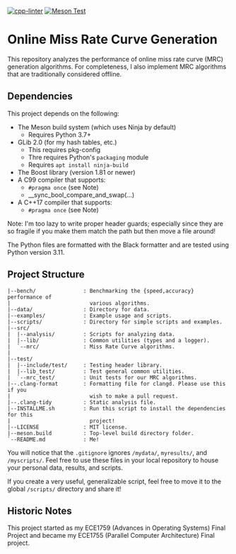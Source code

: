 [![cpp-linter](https://github.com/cpp-linter/cpp-linter-action/actions/workflows/cpp-linter.yml/badge.svg)](https://github.com/cpp-linter/cpp-linter-action/actions/workflows/cpp-linter.yml)
[![Meson Test](https://github.com/thedavidchu/online_mrc/workflows/meson-build/badge.svg)](https://github.com/thedavidchu/online_mrc/actions)

Online Miss Rate Curve Generation
================================================================================

This repository analyzes the performance of online miss rate curve (MRC)
generation algorithms. For completeness, I also implement MRC algorithms that
are traditionally considered offline.

Dependencies
--------------------------------------------------------------------------------

This project depends on the following:
- The Meson build system (which uses Ninja by default)
    - Requires Python 3.7+
- GLib 2.0 (for my hash tables, etc.)
    - This requires pkg-config
    - Thre requires Python's `packaging` module
    - Requires `apt install ninja-build`
- The Boost library (version 1.81 or newer)
- A C99 compiler that supports:
    - `#pragma once` (see Note)
    - __sync_bool_compare_and_swap(...)
- A C++17 compiler that supports:
    - `#pragma once` (see Note)

Note: I'm too lazy to write proper header guards; especially since they are so
fragile if you make them match the path but then move a file around!

The Python files are formatted with the Black formatter and are tested
using Python version 3.11.

Project Structure
--------------------------------------------------------------------------------

```
|--bench/               : Benchmarking the {speed,accuracy} performance of
|                         various algorithms.
|--data/                : Directory for data.
|--examples/            : Example usage and scripts.
|--scripts/             : Directory for simple scripts and examples.
|--src/
|  |--analysis/         : Scripts for analyzing data.
|  |--lib/              : Common utilities (types and a logger).
|  `--mrc/              : Miss Rate Curve algorithms.
|
|--test/
|  |--include/test/     : Testing header library.
|  |--lib_test/         : Test general common utilities.
|  `--mrc_test/         : Unit tests for our MRC algorithms.
|--.clang-format        : Formatting file for clangd. Please use this if you
|                         wish to make a pull request.
|--.clang-tidy          : Static analysis file.
|--INSTALLME.sh         : Run this script to install the dependencies for this
|                         project!
|--LICENSE              : MIT license.
|--meson.build          : Top-level build directory folder.
`--README.md            : Me!
```

You will notice that the `.gitignore` ignores `/mydata/`, `myresults/`, and
`/myscripts/`. Feel free to use these files in your local repository to house
your personal data, results, and scripts.

If you create a very useful, generalizable script, feel free to move it to the
global `/scripts/` directory and share it!

Historic Notes
--------------------------------------------------------------------------------

This project started as my ECE1759 (Advances in Operating Systems) Final Project
and became my ECE1755 (Parallel Computer Architecture) Final project.

